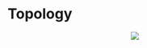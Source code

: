 # Topology

<p align="center">
  <img src="https://www.lucidchart.com/publicSegments/view/a1863984-dd69-4ff4-bcad-f031b768fdea/image.png">
</p>



